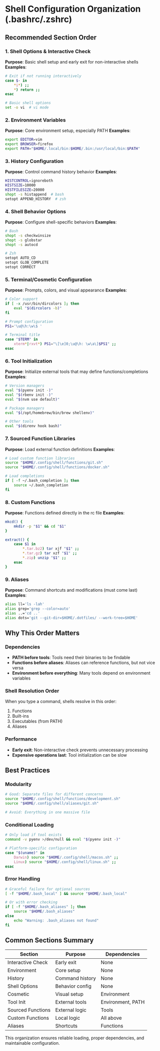 # Shell Configuration Organization (.bashrc/.zshrc)

## Recommended Section Order

### 1. Shell Options & Interactive Check
**Purpose**: Basic shell setup and early exit for non-interactive shells
**Examples**:
```bash
# Exit if not running interactively
case $- in
    *i*) ;;
    *) return ;;
esac

# Basic shell options
set -o vi  # vi mode
```

### 2. Environment Variables
**Purpose**: Core environment setup, especially PATH
**Examples**:
```bash
export EDITOR=vim
export BROWSER=firefox
export PATH="$HOME/.local/bin:$HOME/.bin:/usr/local/bin:$PATH"
```

### 3. History Configuration
**Purpose**: Control command history behavior
**Examples**:
```bash
HISTCONTROL=ignoreboth
HISTSIZE=10000
HISTFILESIZE=20000
shopt -s histappend  # bash
setopt APPEND_HISTORY  # zsh
```

### 4. Shell Behavior Options
**Purpose**: Configure shell-specific behaviors
**Examples**:
```bash
# Bash
shopt -s checkwinsize
shopt -s globstar
shopt -s autocd

# Zsh
setopt AUTO_CD
setopt GLOB_COMPLETE
setopt CORRECT
```

### 5. Terminal/Cosmetic Configuration
**Purpose**: Prompts, colors, and visual appearance
**Examples**:
```bash
# Color support
if [ -x /usr/bin/dircolors ]; then
    eval "$(dircolors -b)"
fi

# Prompt configuration
PS1='\u@\h:\w\$ '

# Terminal title
case "$TERM" in
    xterm*|rxvt*) PS1="\[\e]0;\u@\h: \w\a\]$PS1" ;;
esac
```

### 6. Tool Initialization
**Purpose**: Initialize external tools that may define functions/completions
**Examples**:
```bash
# Version managers
eval "$(pyenv init -)"
eval "$(rbenv init -)"
eval "$(nvm use default)"

# Package managers
eval "$(/opt/homebrew/bin/brew shellenv)"

# Other tools
eval "$(direnv hook bash)"
```

### 7. Sourced Function Libraries
**Purpose**: Load external function definitions
**Examples**:
```bash
# Load custom function libraries
source "$HOME/.config/shell/functions/git.sh"
source "$HOME/.config/shell/functions/docker.sh"

# Load completions
if [ -f ~/.bash_completion ]; then
    source ~/.bash_completion
fi
```

### 8. Custom Functions
**Purpose**: Functions defined directly in the rc file
**Examples**:
```bash
mkcd() {
    mkdir -p "$1" && cd "$1"
}

extract() {
    case $1 in
        *.tar.bz2) tar xjf "$1" ;;
        *.tar.gz) tar xzf "$1" ;;
        *.zip) unzip "$1" ;;
    esac
}
```

### 9. Aliases
**Purpose**: Command shortcuts and modifications (must come last)
**Examples**:
```bash
alias ll='ls -lah'
alias grep='grep --color=auto'
alias ..='cd ..'
alias dots='git --git-dir=$HOME/.dotfiles/ --work-tree=$HOME'
```

## Why This Order Matters

### Dependencies
- **PATH before tools**: Tools need their binaries to be findable
- **Functions before aliases**: Aliases can reference functions, but not vice versa
- **Environment before everything**: Many tools depend on environment variables

### Shell Resolution Order
When you type a command, shells resolve in this order:
1. Functions
2. Built-ins
3. Executables (from PATH)
4. Aliases

### Performance
- **Early exit**: Non-interactive check prevents unnecessary processing
- **Expensive operations last**: Tool initialization can be slow

## Best Practices

### Modularity
```bash
# Good: Separate files for different concerns
source "$HOME/.config/shell/functions/development.sh"
source "$HOME/.config/shell/aliases/git.sh"

# Avoid: Everything in one massive file
```

### Conditional Loading
```bash
# Only load if tool exists
command -v pyenv >/dev/null && eval "$(pyenv init -)"

# Platform-specific configuration
case "$(uname)" in
    Darwin) source "$HOME/.config/shell/macos.sh" ;;
    Linux) source "$HOME/.config/shell/linux.sh" ;;
esac
```

### Error Handling
```bash
# Graceful failure for optional sources
[ -f "$HOME/.bash_local" ] && source "$HOME/.bash_local"

# Or with error checking
if [ -f "$HOME/.bash_aliases" ]; then
    source "$HOME/.bash_aliases"
else
    echo "Warning: .bash_aliases not found"
fi
```

## Common Sections Summary

| Section | Purpose | Dependencies |
|---------|---------|--------------|
| Interactive Check | Early exit | None |
| Environment | Core setup | None |
| History | Command history | None |
| Shell Options | Behavior config | None |
| Cosmetic | Visual setup | Environment |
| Tool Init | External tools | Environment, PATH |
| Sourced Functions | External logic | Tools |
| Custom Functions | Local logic | All above |
| Aliases | Shortcuts | Functions |

This organization ensures reliable loading, proper dependencies, and maintainable configuration.